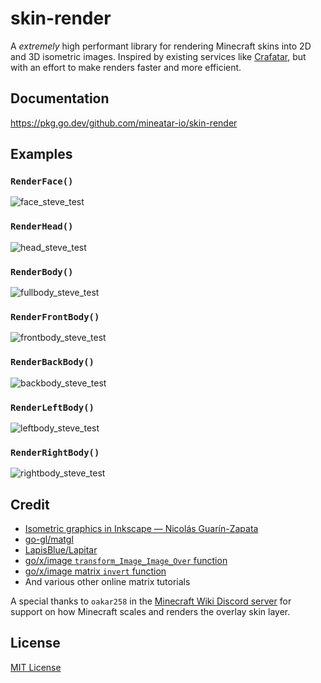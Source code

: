 # skin-render
A *extremely* high performant library for rendering Minecraft skins into 2D and 3D isometric images. Inspired by existing services like [Crafatar](https://crafatar.com/), but with an effort to make renders faster and more efficient.

## Documentation

https://pkg.go.dev/github.com/mineatar-io/skin-render

## Examples

### `RenderFace()`

![face_steve_test](https://user-images.githubusercontent.com/16949253/158674544-fb37ac0c-9e89-4b14-a000-c2195704b734.png)

### `RenderHead()`

![head_steve_test](https://user-images.githubusercontent.com/16949253/158674629-14037a48-0c6c-4454-81fc-57478356e417.png)

### `RenderBody()`

![fullbody_steve_test](https://user-images.githubusercontent.com/16949253/158674750-32c83eb6-454a-4ecd-bc2a-e28166b250b7.png)

### `RenderFrontBody()`

![frontbody_steve_test](https://user-images.githubusercontent.com/16949253/158674771-925daefd-93c6-4d09-8568-1989ca384bd5.png)

### `RenderBackBody()`

![backbody_steve_test](https://user-images.githubusercontent.com/16949253/158674806-aa7ba0c5-aa68-449f-ad21-e439f86b6556.png)

### `RenderLeftBody()`

![leftbody_steve_test](https://user-images.githubusercontent.com/16949253/158674841-180334b5-fec6-41db-beec-42cd30126736.png)

### `RenderRightBody()`

![rightbody_steve_test](https://user-images.githubusercontent.com/16949253/158674867-eb0ad8fb-b7f0-4dac-bbce-df410ce7ee75.png)

## Credit

- [Isometric graphics in Inkscape &mdash; Nicolás Guarín-Zapata](https://web.archive.org/web/20220306062006/https://nicoguaro.github.io/posts/isometric_inkscape/)
- [go-gl/matgl](https://github.com/go-gl/mathgl)
- [LapisBlue/Lapitar](https://github.com/LapisBlue/Lapitar)
- [go/x/image `transform_Image_Image_Over` function](https://cs.opensource.google/go/x/image/+/refs/heads/master:draw/impl.go;drc=ed5dba0ea28f9438e4dac0320f7d9bb2fddd9737;l=965)
- [go/x/image matrix `invert` function](https://cs.opensource.google/go/x/image/+/refs/heads/master:draw/scale.go;l=332;drc=ed5dba0ea28f9438e4dac0320f7d9bb2fddd9737)
- And various other online matrix tutorials

A special thanks to `oakar258` in the [Minecraft Wiki Discord server](https://minecraft.fandom.com/wiki/Minecraft_Wiki:Discord) for support on how Minecraft scales and renders the overlay skin layer.

## License

[MIT License](https://github.com/mineatar-io/skin-render/blob/main/LICENSE)
